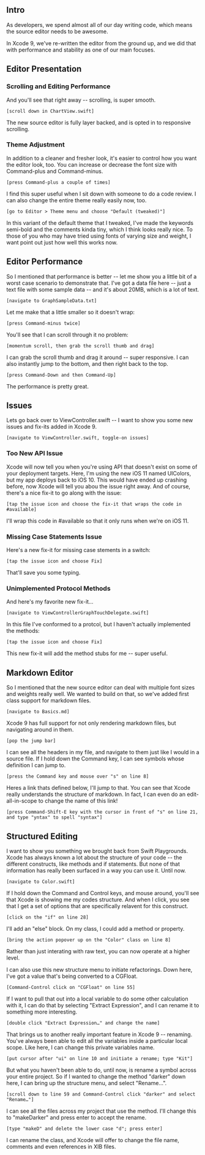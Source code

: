 ## Intro

As developers, we spend almost all of our day writing code, which means the source editor needs to be awesome.

In Xcode 9, we've re-written the editor from the ground up, and we did that with performance and stability as one of our main focuses.

## Editor Presentation

### Scrolling and Editing Performance

And you'll see that right away -- scrolling, is super smooth.

    [scroll down in ChartView.swift]

The new source editor is fully layer backed, and is opted in to responsive scrolling.

### Theme Adjustment

In addition to a cleaner and fresher look, it's easier to control how you want the editor look, too. You can increase or decrease the font size with Command-plus and Command-minus.

    [press Command-plus a couple of times]

I find this super useful when I sit down with someone to do a code review. I can also change the entire theme really easily now, too.

    [go to Editor > Theme menu and choose "Default (tweaked)"]

In this variant of the default theme that I tweaked, I've made the keywords semi-bold and  the comments kinda tiny, which I think looks really nice. To those of you who may have tried using fonts of varying size and weight, I want point out just how well this works now.

## Editor Performance

So I mentioned that performance is better -- let me show you a little bit of a worst case scenario to demonstrate that. I've got a data file here -- just a text file with some sample data -- and it's about 20MB, which is a lot of text.

    [navigate to GraphSampleData.txt]

Let me make that a little smaller so it doesn't wrap:

    [press Command-minus twice]

You'll see that I can scroll through it no problem:

    [momentum scroll, then grab the scroll thumb and drag]

I can grab the scroll thumb and drag it around -- super responsive. I can also instantly jump to the bottom, and then right back to the top.

    [press Command-Down and then Command-Up]

The performance is pretty great.

## Issues

Lets go back over to ViewController.swift -- I want to show you some new issues and fix-its added in Xcode 9.

    [navigate to ViewController.swift, toggle-on issues]

### Too New API Issue

Xcode will now tell you when you're using API that doesn't exist on some of your deployment targets. Here, I'm using the new iOS 11 named UIColors, but my app deploys back to iOS 10. This would have ended up crashing before, now Xcode will tell you abou the issue right away. And of course, there's a nice fix-it to go along with the issue:

    [tap the issue icon and choose the fix-it that wraps the code in #available]

I'll wrap this code in #available so that it only runs when we're on iOS 11.

### Missing Case Statements Issue

Here's a new fix-it for missing case stements in a switch:

    [tap the issue icon and choose Fix]

That'll save you some typing.

### Unimplemented Protocol Methods

And here's my favorite new fix-it…

    [navigate to ViewControllerGraphTouchDelegate.swift]

In this file I've conformed to a protcol, but I haven't actually implemented the methods:

    [tap the issue icon and choose Fix]

This new fix-it will add the method stubs for me -- super useful.

## Markdown Editor

So I mentioned that the new source editor can deal with multiple font sizes and weights really well. We wanted to build on that, so we've added first class support for markdown files.

    [navigate to Basics.md]

Xcode 9 has full support for not only rendering markdown files, but navigating around in them.

    [pop the jump bar]

I can see all the headers in my file, and navigate to them just like I would in a source file. If I hold down the Command key, I can see symbols whose definition I can jump to.

    [press the Command key and mouse over "s" on line 8]

Heres a link thats defined below, I'll jump to that. You can see that Xcode really understands the structure of markdown. In fact, I can even do an edit-all-in-scope to change the name of this link!

    [press Command-Shift-E key with the cursor in front of "s" on line 21, and type "yntax" to spell "syntax"]

## Structured Editing

I want to show you something we brought back from Swift Playgrounds. Xcode has always known a lot about the structure of your code -- the different constructs, like methods and if statements. But none of that information has really been surfaced in a way you can use it. Until now.

    [navigate to Color.swift]

If I hold down the Command and Control keys, and mouse around, you'll see that Xcode is showing me my codes structure. And when I click, you see that I get a set of options that are specifically relavent for this construct.

    [click on the "if" on line 28]

I'll add an "else" block. On my class, I could add a method or property.

    [bring the action popover up on the "Color" class on line 8]

Rather than just interating with raw text, you can now operate at a higher level.

I can also use this new structure menu to initiate refactorings. Down here, I've got a value that's being converted to a CGFloat.

    [Command-Control click on "CGFloat" on line 55]

If I want to pull that out into a local variable to do some other calculation with it, I can do that by selecting "Extract Expression", and I can rename it to something more interesting.

    [double click "Extract Expression…" and change the name]

That brings us to another really important feature in Xcode 9 -- renaming. You've always been able to edit all the variables inside a particular local scope. Like here, I can change this private variables name.

    [put cursor after "ui" on line 10 and initiate a rename; type "Kit"]

But what you haven't been able to do, until now, is rename a symbol across your entire project. So if I wanted to change the method "darker" down here, I can bring up the structure menu, and select "Rename…".

    [scroll down to line 59 and Command-Control click "darker" and select "Rename…"]

I can see all the files across my project that use the method. I'll change this to "makeDarker" and press enter to accept the rename.

    [type "makeD" and delete the lower case "d"; press enter]

I can rename the class, and Xcode will offer to change the file name, comments and even references in XIB files.



